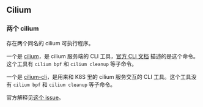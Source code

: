## Cilium

### 两个 cilium

存在两个同名的 cilium 可执行程序。

一个是 [cilium](https://github.com/cilium/cilium/tree/master/cilium)，是 cilium 服务端的 CLI 工具，[官方 CLI 文档](https://docs.cilium.io/en/v1.11/cmdref/cli_index/) 描述的是这个命令。这个工具有 `cilium bpf` 和 `cilium cleanup` 等子命令。

一个是 [cilium-cli](https://github.com/cilium/cilium-cli)，是用来和 K8S 里的 cilium 服务交互的 CLI 工具。这个工具没有 `cilium bpf` 和 `cilium cleanup` 等子命令。

官方解释见[这个 issue](https://github.com/cilium/cilium/issues/17098#issuecomment-895049182)。
